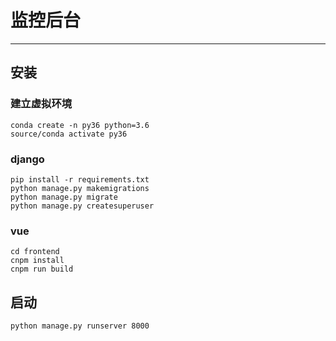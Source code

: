 # 监控后台
----------------------------------
## 安装
### 建立虚拟环境
```
conda create -n py36 python=3.6 
source/conda activate py36
```
### django
```
pip install -r requirements.txt
python manage.py makemigrations
python manage.py migrate
python manage.py createsuperuser
```
### vue
```
cd frontend
cnpm install
cnpm run build
```
## 启动
```
python manage.py runserver 8000
```